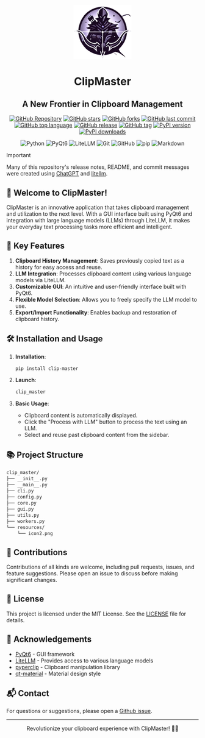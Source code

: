 <p align="center">
<img src="icon2.png" width="30%">
<br>
<h1 align="center">ClipMaster</h1>
<h2 align="center">
  A New Frontier in Clipboard Management
</h2>

<p align="center">
  <a href="https://github.com/Sunwood-ai-labs/ClipMaster"><img src="https://img.shields.io/badge/GitHub-Repository-blue?logo=github" alt="GitHub Repository"></a>
  <a href="https://github.com/Sunwood-ai-labs/ClipMaster/stargazers"><img src="https://img.shields.io/github/stars/Sunwood-ai-labs/ClipMaster?style=social" alt="GitHub stars"></a>
  <a href="https://github.com/Sunwood-ai-labs/ClipMaster/network/members"><img src="https://img.shields.io/github/forks/Sunwood-ai-labs/ClipMaster?style=social" alt="GitHub forks"></a>
  <a href="https://github.com/Sunwood-ai-labs/ClipMaster/commits/main"><img src="https://img.shields.io/github/last-commit/Sunwood-ai-labs/ClipMaster" alt="GitHub last commit"></a>
  <a href="https://github.com/Sunwood-ai-labs/ClipMaster/search?l=python"><img src="https://img.shields.io/github/languages/top/Sunwood-ai-labs/ClipMaster" alt="GitHub top language"></a>
  <a href="https://github.com/Sunwood-ai-labs/ClipMaster/releases"><img src="https://img.shields.io/github/v/release/Sunwood-ai-labs/ClipMaster?sort=semver&color=red" alt="GitHub release"></a>
  <a href="https://github.com/Sunwood-ai-labs/ClipMaster/tags"><img src="https://img.shields.io/github/v/tag/Sunwood-ai-labs/ClipMaster?color=orange" alt="GitHub tag"></a>
  <a href="https://pypi.org/project/clip-master/"><img src="https://img.shields.io/pypi/v/clip-master.svg" alt="PyPI version"></a>
  <a href="https://pypi.org/project/clip-master/"><img src="https://img.shields.io/pypi/dm/clip-master.svg" alt="PyPI downloads"></a>
</p>

<p align="center">
  <img src="https://img.shields.io/badge/Python-3776AB?style=for-the-badge&logo=python" alt="Python">
  <img src="https://img.shields.io/badge/PyQt6-41CD52?style=for-the-badge&logo=qt" alt="PyQt6">
  <img src="https://img.shields.io/badge/LiteLLM-FF6F61?style=for-the-badge&logo=openai" alt="LiteLLM">
  <img src="https://img.shields.io/badge/Git-F05032?style=for-the-badge&logo=git" alt="Git">
  <img src="https://img.shields.io/badge/GitHub-181717?style=for-the-badge&logo=github" alt="GitHub">
  <img src="https://img.shields.io/badge/pip-3775A9?style=for-the-badge&logo=pypi" alt="pip">
  <img src="https://img.shields.io/badge/Markdown-000000?style=for-the-badge&logo=markdown" alt="Markdown">
</p>

> [!IMPORTANT]
> Many of this repository's release notes, README, and commit messages were created using [ChatGPT](https://chat.openai.com/) and [litellm](https://github.com/BerriAI/litellm).

## 🌟 Welcome to ClipMaster!

ClipMaster is an innovative application that takes clipboard management and utilization to the next level.  With a GUI interface built using PyQt6 and integration with large language models (LLMs) through LiteLLM, it makes your everyday text processing tasks more efficient and intelligent.

## 🚀 Key Features

1. **Clipboard History Management**: Saves previously copied text as a history for easy access and reuse.
2. **LLM Integration**: Processes clipboard content using various language models via LiteLLM.
3. **Customizable GUI**: An intuitive and user-friendly interface built with PyQt6.
4. **Flexible Model Selection**: Allows you to freely specify the LLM model to use.
5. **Export/Import Functionality**: Enables backup and restoration of clipboard history.

## 🛠️ Installation and Usage

1. **Installation**:
   ```bash
   pip install clip-master
   ```

2. **Launch**:
   ```bash
   clip_master
   ```

3. **Basic Usage**:
   - Clipboard content is automatically displayed.
   - Click the "Process with LLM" button to process the text using an LLM.
   - Select and reuse past clipboard content from the sidebar.

## 📚 Project Structure

```
clip_master/
├── __init__.py
├── __main__.py
├── cli.py
├── config.py
├── core.py
├── gui.py
├── utils.py
├── workers.py
└── resources/
    └── icon2.png
```

## 🤝 Contributions

Contributions of all kinds are welcome, including pull requests, issues, and feature suggestions.  Please open an issue to discuss before making significant changes.

## 📄 License

This project is licensed under the MIT License. See the [LICENSE](LICENSE) file for details.

## 🙏 Acknowledgements

- [PyQt6](https://www.riverbankcomputing.com/software/pyqt/) - GUI framework
- [LiteLLM](https://github.com/BerriAI/litellm) - Provides access to various language models
- [pyperclip](https://github.com/asweigart/pyperclip) - Clipboard manipulation library
- [qt-material](https://github.com/UN-GCPDS/qt-material) - Material design style

## 📬 Contact

For questions or suggestions, please open a [Github issue](https://github.com/Sunwood-ai-labs/ClipMaster/issues).

---

<p align="center">
  Revolutionize your clipboard experience with ClipMaster! 🚀✨
</p>